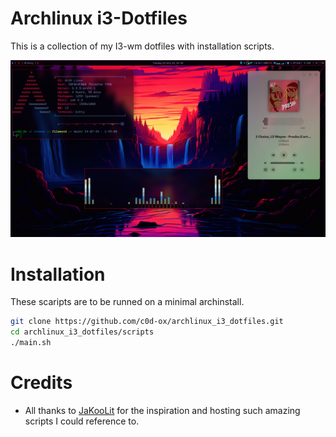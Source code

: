 # Archlinux i3-Dotfiles

This is a collection of my I3-wm dotfiles with installation scripts.

<img class="fit-picture" src="./resources/Rice_img.png" alt="RICE IMG" />

# Installation
These scaripts are to be runned on a minimal archinstall.
```bash
git clone https://github.com/c0d-ox/archlinux_i3_dotfiles.git
cd archlinux_i3_dotfiles/scripts
./main.sh
```
# Credits

- All thanks to [JaKooLit](https://github.com/JaKooLit) for the inspiration and hosting such amazing scripts I could reference to.
